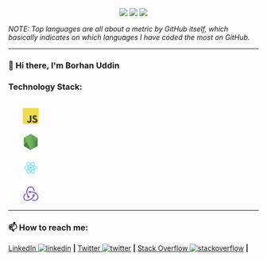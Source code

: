 <div align="center">
    <img src="https://github-readme-stats.vercel.app/api?username=WebStackLearner&show_icons=true&count_private=true&theme=nightowl" />
    <img src="https://github-readme-stats.vercel.app/api/top-langs/?username=WebStackLearner&theme=nightowl" />
    <img src="https://github-readme-streak-stats.herokuapp.com?user=WebStackLearner&theme=nightowl" />
</div>

_NOTE: Top languages are all about a metric by GitHub itself, which basically indicates on which languages I have coded the most on GitHub._

---

### 👋 Hi there, I'm Borhan Uddin

### Technology Stack:

<code>
    <img height="32" src="https://raw.githubusercontent.com/github/explore/master/topics/javascript/javascript.png">
</code>
<code>
    <img height="32" src="https://raw.githubusercontent.com/github/explore/master/topics/nodejs/nodejs.png">
</code>
<code>
    <img height="32" src="https://raw.githubusercontent.com/github/explore/master/topics/react/react.png">
</code>
<code>
    <img height="32" src="https://raw.githubusercontent.com/github/explore/master/topics/redux/redux.png">
</code>


---

### 📫 How to reach me:

[LinkedIn <img height="20" width="20" src="https://cdn.jsdelivr.net/npm/simple-icons@v3/icons/linkedin.svg" alt="linkedin"/>](https://www.linkedin.com/in/webstacklearner/)
**|**
[Twitter <img height="20" width="20" src="https://cdn.jsdelivr.net/npm/simple-icons@v3/icons/twitter.svg" alt="twitter"/>](https://twitter.com/Web-Stack-Learner)
**|**
[Stack Overflow <img height="20" width="20" src="https://cdn.jsdelivr.net/npm/simple-icons@v3/icons/stackoverflow.svg" alt="stackoverflow"/>](https://stackoverflow.com/users/8407666/Web-Stack-Learner)
**|**
